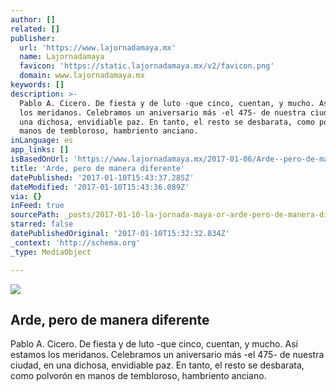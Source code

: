 ```yaml
---
author: []
related: []
publisher:
  url: 'https://www.lajornadamaya.mx'
  name: Lajornadamaya
  favicon: 'https://static.lajornadamaya.mx/v2/favicon.png'
  domain: www.lajornadamaya.mx
keywords: []
description: >-
  Pablo A. Cicero. De fiesta y de luto -que cinco, cuentan, y mucho. Así estamos
  los meridanos. Celebramos un aniversario más -el 475- de nuestra ciudad, en
  una dichosa, envidiable paz. En tanto, el resto se desbarata, como polvorón en
  manos de tembloroso, hambriento anciano.
inLanguage: es
app_links: []
isBasedOnUrl: 'https://www.lajornadamaya.mx/2017-01-06/Arde--pero-de-manera-diferente'
title: 'Arde, pero de manera diferente'
datePublished: '2017-01-10T15:43:37.285Z'
dateModified: '2017-01-10T15:43:36.089Z'
via: {}
inFeed: true
sourcePath: _posts/2017-01-10-la-jornada-maya-or-arde-pero-de-manera-diferente.md
starred: false
datePublishedOriginal: '2017-01-10T15:32:32.834Z'
_context: 'http://schema.org'
_type: MediaObject

---
```

<article style=""><img src="https://img.lajornadamaya.mx/32/li48et622qti_640-414-cover" /><h1>Arde, pero de manera diferente</h1><p>Pablo A. Cicero. De fiesta y de luto -que cinco, cuentan, y mucho. Así estamos los meridanos. Celebramos un aniversario más -el 475- de nuestra ciudad, en una dichosa, envidiable paz. En tanto, el resto se desbarata, como polvorón en manos de tembloroso, hambriento anciano.</p></article>
